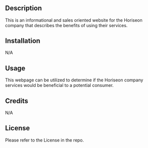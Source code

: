 # <Horiseon Webpage>

## Description

This is an informational and sales oriented website for the Horiseon company that describes the benefits of using their services.

## Installation

N/A

## Usage

This webpage can be utilized to determine if the Horiseon company services would be beneficial to a potential consumer.

## Credits

N/A

## License

Please refer to the License in the repo.